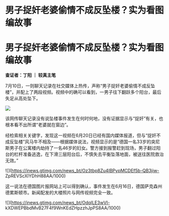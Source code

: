 # 男子捉奸老婆偷情不成反坠楼？实为看图编故事

# 男子捉奸老婆偷情不成反坠楼？实为看图编故事

**查证者：丁阳 ｜ 较真主笔**

7月10日，一则聊天记录在社交媒体上热传，声称“男子捉奸老婆偷情不成反坠楼”，并配上了两段视频。视频中的确可以看到，一男子往下翻跃多个阳台，最后失足从高处坠下。

![](https://inews.gtimg.com/news_bt/ODM2wBz8HPOc3veA-U5D0RnAc2FKHD2hBBW0Ga6sCT8x0AA/1000)

该网传聊天记录没有说坠楼事件发生在何时何地，没有证据显示与“捉奸”有关，也根本看不出所谓“老婆就在窗边”。

经检索相关关键字，发现这一视频在6月20日已经有国内媒体报道，但与“捉奸不成反坠楼”风马牛不相及——根据媒体说法，视频显示的是“德国一名33岁的突尼斯男子在公寓楼内劫持了一名46岁的妇女。警方接到报警赶到现场，男子翻过阳台的栏杆准备逃逸，在下滑三层阳台后，不慎失去平衡坠落地面，被送往医院救治无效。”

![](https://inews.gtimg.com/news_bt/Oz3tbp8Zu4IBPypMCDEf5b-QB3jiw-
ZpREVScXIYDhH88AA/1000)

这一说法在德国图片报网站上可以得到确认，事件发生在6月16日，德国萨克森州德累斯顿市。新闻配发的大楼照片与网传视频完全一致。

![](https://inews.gtimg.com/news_bt/OdqILE3wVI-
kXDWEPBbdMvB27F4f9WnKEdZHpzzhJpPS8AA/1000)

